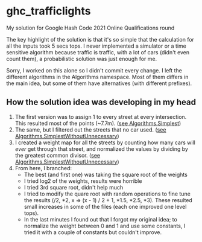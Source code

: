 # ghc_trafficlights
My solution for Google Hash Code 2021 Online Qualifications round

The key highlight of the solution is that it's so simple that the calculation for all the inputs took 5 secs tops. I never implemented a simulator or a time sensitive algorithm because traffic is traffic, with a lot of cars (didn't even count them), a probabilistic solution was just enough for me.

Sorry, I worked on this alone so I didn't commit every change. I left the different algorithms in the Algorithms namespace. Most of them differs in the main idea, but some of them have alternatives (with different prefixes).

## How the solution idea was developing in my head

 1. The first version was to assign 1 to every street at every intersection. This resulted most of the points (~7.7m). ([see Algorithms.Simplest](https://github.com/adhie1337/ghc_trafficlights/blob/main/src/TrafficLights.Console/Algorithms/Simplest.cs))
 2. The same, but I filtered out the streets that no car used. ([see Algorithms.SimplestWithoutUnnecessary](https://github.com/adhie1337/ghc_trafficlights/blob/main/src/TrafficLights.Console/Algorithms/SimplestWithoutUnnecessary.cs))
 3. I created a weight map for all the streets by counting how many cars will *ever* get through that street, and normalized the values by dividing by the greatest common divisor. ([see Algorithms.SimplestWithoutUnnecessary](https://github.com/adhie1337/ghc_trafficlights/blob/main/src/TrafficLights.Console/Algorithms/SimplestWithoutUnnecessary.cs))
 4. From here, I branched:
     - The best (and first one) was taking the square root of the weights
     - I tried log2 of the weights, results were horrible
     - I tried 3rd square root, didn't help much
     - I tried to modify the quare root with random operations to fine tune the results (/2, \*2, x => (x - 1) / 2 + 1, \*1.5, \*2.5, \*3). These resulted small increases in some of the files (each one improved one level tops).
     - In the last minutes I found out that I forgot my original idea; to normalize the weight between 0 and 1 and use some constants, I tried it with a couple of constants but couldn't improve.
